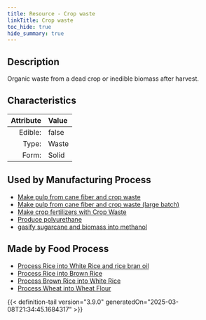 ```yaml
---
title: Resource - Crop waste
linkTitle: Crop waste
toc_hide: true
hide_summary: true
---
```

<!-- This is generated by the MarsSim HelpGenertor, do not edit. -->

## Description
Organic waste from a dead crop or inedible biomass after harvest. 

## Characteristics

| Attribute      | Value |
|--------:|:------|
|Edible:|false|
|Type:|Waste|
|Form:|Solid|
 

## Used by Manufacturing Process

- [Make pulp from cane fiber and crop waste](/docs/definitions/process/make-pulp-from-cane-fiber-and-crop-waste)
- [Make pulp from cane fiber and crop waste (large batch)](/docs/definitions/process/make-pulp-from-cane-fiber-and-crop-waste--large-batch-)
- [Make crop fertilizers with Crop Waste](/docs/definitions/process/make-crop-fertilizers-with-crop-waste)
- [Produce polyurethane](/docs/definitions/process/produce-polyurethane)
- [gasify sugarcane and biomass into methanol](/docs/definitions/process/gasify-sugarcane-and-biomass-into-methanol)


## Made by Food Process

- [Process Rice into White Rice and rice bran oil](/docs/definitions/food/process-rice-into-white-rice-and-rice-bran-oil)
- [Process Rice into Brown Rice](/docs/definitions/food/process-rice-into-brown-rice)
- [Process Brown Rice into White Rice](/docs/definitions/food/process-brown-rice-into-white-rice)
- [Process Wheat into Wheat Flour](/docs/definitions/food/process-wheat-into-wheat-flour)

    


{{< definition-tail version="3.9.0" generatedOn="2025-03-08T21:34:45.1684317" >}}


